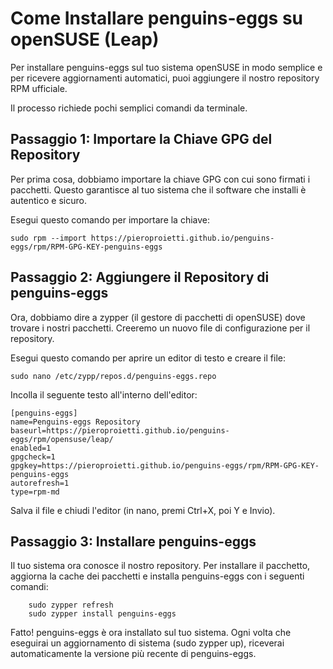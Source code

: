 # Come Installare penguins-eggs su openSUSE (Leap)

Per installare penguins-eggs sul tuo sistema openSUSE in modo semplice e per ricevere aggiornamenti automatici, puoi aggiungere il nostro repository RPM ufficiale.

Il processo richiede pochi semplici comandi da terminale.

## Passaggio 1: Importare la Chiave GPG del Repository
Per prima cosa, dobbiamo importare la chiave GPG con cui sono firmati i pacchetti. Questo garantisce al tuo sistema che il software che installi è autentico e sicuro.

Esegui questo comando per importare la chiave:

```
sudo rpm --import https://pieroproietti.github.io/penguins-eggs/rpm/RPM-GPG-KEY-penguins-eggs
```

## Passaggio 2: Aggiungere il Repository di penguins-eggs
Ora, dobbiamo dire a zypper (il gestore di pacchetti di openSUSE) dove trovare i nostri pacchetti. Creeremo un nuovo file di configurazione per il repository.

Esegui questo comando per aprire un editor di testo e creare il file:
```
sudo nano /etc/zypp/repos.d/penguins-eggs.repo
```
Incolla il seguente testo all'interno dell'editor:
```
[penguins-eggs]
name=Penguins-eggs Repository
baseurl=https://pieroproietti.github.io/penguins-eggs/rpm/opensuse/leap/
enabled=1
gpgcheck=1
gpgkey=https://pieroproietti.github.io/penguins-eggs/rpm/RPM-GPG-KEY-penguins-eggs
autorefresh=1
type=rpm-md
```
Salva il file e chiudi l'editor (in nano, premi Ctrl+X, poi Y e Invio).

## Passaggio 3: Installare penguins-eggs
Il tuo sistema ora conosce il nostro repository. Per installare il pacchetto, aggiorna la cache dei pacchetti e installa penguins-eggs con i seguenti comandi:
```
    sudo zypper refresh
    sudo zypper install penguins-eggs
```
Fatto! penguins-eggs è ora installato sul tuo sistema. Ogni volta che eseguirai un aggiornamento di sistema (sudo zypper up), riceverai automaticamente la versione più recente di penguins-eggs.